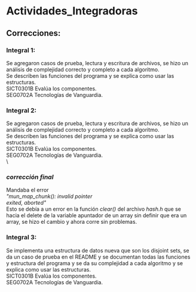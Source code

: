 # Actividades_Integradoras

## Correcciones:
### Integral 1:
Se agregaron casos de prueba, lectura y escritura de archivos, se hizo un análisis de complejidad correcto y completo a cada algoritmo.\
Se describen las funciones del programa y se explica como usar las estructuras.\
SICT0301B Evalúa los componentes.\
SEG0702A Tecnologías de Vanguardia.
### Integral 2:
Se agregaron casos de prueba, lectura y escritura de archivos, se hizo un análisis de complejidad correcto y completo a cada algoritmo.\
Se describen las funciones del programa y se explica como usar las estructuras.\
SICT0301B Evalúa los componentes.\
SEG0702A Tecnologías de Vanguardia.\
 \
 ### _corrección final_
 Mandaba el error\
 _"mun_map_chunk(): invalid pointer\
 exited, aborted"_\
 Esto se debía a un error en la función _clear()_ del archivo _hash.h_ que se hacia el delete de la variable apuntador de un array
 sin definir que era un array, se hizo el cambio y ahora corre sin problemas.

### Integral 3:
Se implementa una estructura de datos nueva que son los disjoint sets, se da un caso de prueba en el README y se documentan todas las funciones 
y estructura del programa y se da su complejidad a cada algoritmo y se explica como usar las estructuras.\
SICT0301B Evalúa los componentes.\
SEG0702A Tecnologías de Vanguardia.
